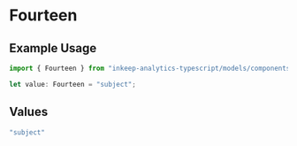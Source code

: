 # Fourteen

## Example Usage

```typescript
import { Fourteen } from "inkeep-analytics-typescript/models/components";

let value: Fourteen = "subject";
```

## Values

```typescript
"subject"
```